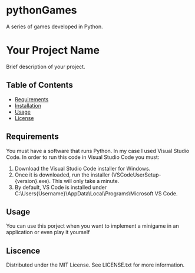 # pythonGames
A series of games developed in Python. 

# Your Project Name

Brief description of your project.

## Table of Contents
- [Requirements](#requirements)
- [Installation](#installation)
- [Usage](#usage)
- [License](#license)

## Requirements
You must have a software that runs Python. In my case I used Visual Studio Code. 
In order to run this code in Visual Studio Code you must:
1. Download the Visual Studio Code installer for Windows.
2. Once it is downloaded, run the installer (VSCodeUserSetup-{version}.exe). This will only take a minute.
3. By default, VS Code is installed under C:\Users\{Username}\AppData\Local\Programs\Microsoft VS Code.

## Usage
You can use this porject when you want to implement a minigame in an application or even play it yourself

## Liscence
Distributed under the MIT License. See LICENSE.txt for more information.
